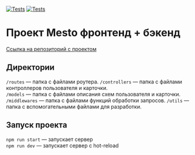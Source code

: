 [![Tests](../../actions/workflows/tests-13-sprint.yml/badge.svg)](../../actions/workflows/tests-13-sprint.yml) [![Tests](../../actions/workflows/tests-14-sprint.yml/badge.svg)](../../actions/workflows/tests-14-sprint.yml)

# Проект Mesto фронтенд + бэкенд
[Ссылка на репозиторий с проектом](https://github.com/mintolime/express-mesto-gha)

## Директории

`/routes` — папка с файлами роутера. 
`/controllers` — папка с файлами контроллеров пользователя и карточки.   
`/models` — папка с файлами описания схем пользователя и карточки. 
`/middlewares` — папка с файлами функций обработки запросов. 
`/utils` —  папка с вспомогательными файлами для разработки.

## Запуск проекта

`npm run start` — запускает сервер   
`npm run dev` — запускает сервер с hot-reload
